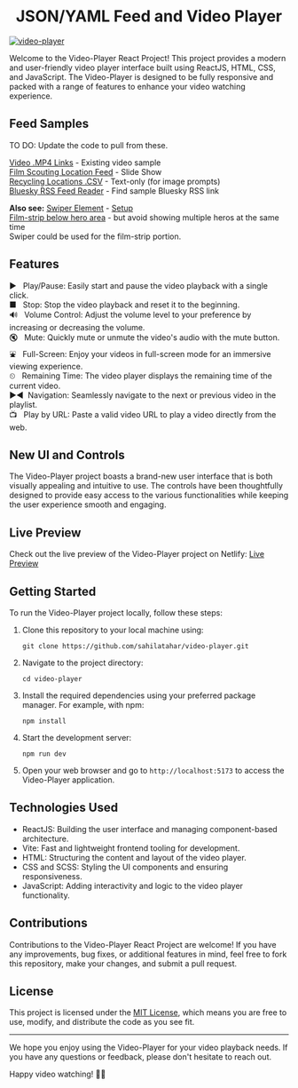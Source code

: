 <h1 align='center'>JSON/YAML Feed and Video Player</h1>

[![video-player](https://github.com/sahilatahar/Video-Player/assets/100127570/8315e5d3-9b16-4b37-a50c-141a96f2e72e)](https://video-player-sahilatahar.netlify.app/)

Welcome to the Video-Player React Project! This project provides a modern and user-friendly video player interface built using ReactJS, HTML, CSS, and JavaScript. The Video-Player is designed to be fully responsive and packed with a range of features to enhance your video watching experience.

## Feed Samples

TO DO: Update the code to pull from these.

[Video .MP4 Links](src/Data/data.js) - Existing video sample  
[Film Scouting Location Feed](https://raw.githubusercontent.com/GeorgiaFilm/cameraready_locations_curl/main/cameraready.json) - Slide Show  
[Recycling Locations .CSV](https://docs.google.com/spreadsheets/d/e/2PACX-1vRBRXb005Plt3mmmJunBMk6IejMu-VAJOPdlHWXUpyecTAF-SK4OpfSjPHNMN_KAePShbNsiOo2hZzt/pub?gid=1924677788&single=true&output=csv) - Text-only (for image prompts)  
[Bluesky RSS Feed Reader](https://bsky.app/profile/todex.bsky.social/post/3kj2xcufu5q2q) - Find sample Bluesky RSS link  

**Also see:**
[Swiper Element](https://swiperjs.com/element) - [Setup](https://www.freecodecamp.org/news/how-to-set-up-swiper-element-in-a-react-application/)  
[Film-strip below hero area](https://www.sliderrevolution.com/templates/wordpress-media-gallery) - but avoid showing multiple heros at the same time  
Swiper could be used for the film-strip portion.


## Features

&#9658; &nbsp; Play/Pause: Easily start and pause the video playback with a single click.  
&#9632; &nbsp; Stop: Stop the video playback and reset it to the beginning.  
🔊 &nbsp; Volume Control: Adjust the volume level to your preference by increasing or decreasing the volume.  
🔇 &nbsp; Mute: Quickly mute or unmute the video's audio with the mute button.  
&#9970; &nbsp; Full-Screen: Enjoy your videos in full-screen mode for an immersive viewing experience.  
&#9202; &nbsp; Remaining Time: The video player displays the remaining time of the current video.  
&#9654;&#9664; &nbsp;Navigation: Seamlessly navigate to the next or previous video in the playlist.  
&#128250; &nbsp; Play by URL: Paste a valid video URL to play a video directly from the web.

## New UI and Controls

The Video-Player project boasts a brand-new user interface that is both visually appealing and intuitive to use. The controls have been thoughtfully designed to provide easy access to the various functionalities while keeping the user experience smooth and engaging.

## Live Preview

Check out the live preview of the Video-Player project on Netlify: [Live Preview](https://video-player-sahilatahar.netlify.app/)

## Getting Started

To run the Video-Player project locally, follow these steps:

1. Clone this repository to your local machine using:

   ```
   git clone https://github.com/sahilatahar/video-player.git
   ```

2. Navigate to the project directory:

   ```
   cd video-player
   ```

3. Install the required dependencies using your preferred package manager. For example, with npm:

   ```
   npm install
   ```

4. Start the development server:

   ```
   npm run dev
   ```

5. Open your web browser and go to `http://localhost:5173` to access the Video-Player application.

## Technologies Used

- ReactJS: Building the user interface and managing component-based architecture.
- Vite: Fast and lightweight frontend tooling for development.
- HTML: Structuring the content and layout of the video player.
- CSS and SCSS: Styling the UI components and ensuring responsiveness.
- JavaScript: Adding interactivity and logic to the video player functionality.

## Contributions

Contributions to the Video-Player React Project are welcome! If you have any improvements, bug fixes, or additional features in mind, feel free to fork this repository, make your changes, and submit a pull request.

## License

This project is licensed under the [MIT License](LICENSE), which means you are free to use, modify, and distribute the code as you see fit.

---

We hope you enjoy using the Video-Player for your video playback needs. If you have any questions or feedback, please don't hesitate to reach out.

Happy video watching! 🎥🍿
